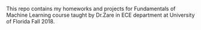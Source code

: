 This repo contains my homeworks and projects for Fundamentals of Machine Learning course taught 
by Dr.Zare in ECE department at University of Florida Fall 2018. 
